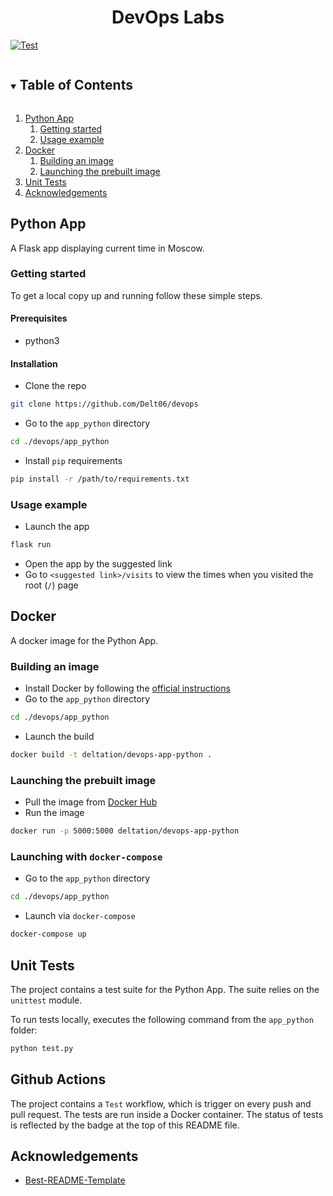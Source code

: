 
<p>
  <h1 align="center">DevOps Labs</h3>
</p>

[![Test](https://github.com/Delt06/devops-2/actions/workflows/test.yml/badge.svg)](https://github.com/Delt06/devops-2/actions/workflows/test.yml)


<!-- TABLE OF CONTENTS -->
<details open="open">
  <summary><h2 style="display: inline-block">Table of Contents</h2></summary>
  <ol>
    <li>
      <a href="#python-app">Python App</a>
      <ol>
        <li>
          <a href="#getting-started">Getting started</a>
        </li>
        <li>
          <a href="#usage-example">Usage example</a>
        </li>
      </ol>
    </li>
    <li>
      <a href="#docker">Docker</a>
      <ol>
        <li>
          <a href="#building-an-image">Building an image</a>
        </li>
        <li>
          <a href="#launching-the-prebuilt-image">Launching the prebuilt image</a>
        </li>
      </ol>
    </li>
    <li>
      <a href="#unit-tests">Unit Tests</a>
    </li>
    <li>
      <a href="#acknowledgements">Acknowledgements</a>
    </li>
  </ol>
</details>

## Python App

A Flask app displaying current time in Moscow.

<!-- GETTING STARTED -->
### Getting started

To get a local copy up and running follow these simple steps.

#### Prerequisites

* python3

#### Installation

* Clone the repo

```sh
git clone https://github.com/Delt06/devops
```

* Go to the `app_python` directory

```sh
cd ./devops/app_python
```

* Install `pip` requirements

```sh
pip install -r /path/to/requirements.txt
```

### Usage example

* Launch the app

```sh
flask run
```

* Open the app by the suggested link
* Go to `<suggested link>/visits` to view the times when you visited the root (`/`) page

## Docker

A docker image for the Python App.

### Building an image

* Install Docker by following the [official instructions](https://docs.docker.com/engine/install/)
* Go to the `app_python` directory

```sh
cd ./devops/app_python
```

* Launch the build

```sh
docker build -t deltation/devops-app-python .
```

### Launching the prebuilt image

* Pull the image from [Docker Hub](https://hub.docker.com/repository/docker/deltation/devops-app-python)
* Run the image

```sh
docker run -p 5000:5000 deltation/devops-app-python
```

### Launching with `docker-compose`

* Go to the `app_python` directory

```sh
cd ./devops/app_python
```

* Launch via `docker-compose`

```sh
docker-compose up
```

## Unit Tests

The project contains a test suite for the Python App. The suite relies on the `unittest` module.

To run tests locally, executes the following command from the `app_python` folder:

```sh
python test.py
```

## Github Actions

The project contains a `Test` workflow, which is trigger on every push and pull request. The tests are run inside a Docker container. The status of tests is reflected by the badge at the top of this README file.

## Acknowledgements

* [Best-README-Template](https://github.com/othneildrew/Best-README-Template)
